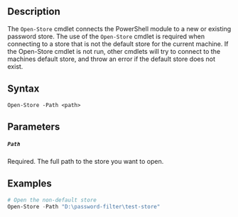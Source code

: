 ## Description
The ```Open-Store``` cmdlet connects the PowerShell module to a new or existing password store. The use of the ```Open-Store``` cmdlet is required when connecting to a store that is not the default store for the current machine. If the Open-Store cmdlet is not run, other cmdlets will try to connect to the machines default store, and throw an error if the default store does not exist.

## Syntax
```
Open-Store -Path <path>
```
## Parameters
##### `Path`
Required. The full path to the store you want to open. 

## Examples
```powershell
# Open the non-default store
Open-Store -Path "D:\password-filter\test-store"
```